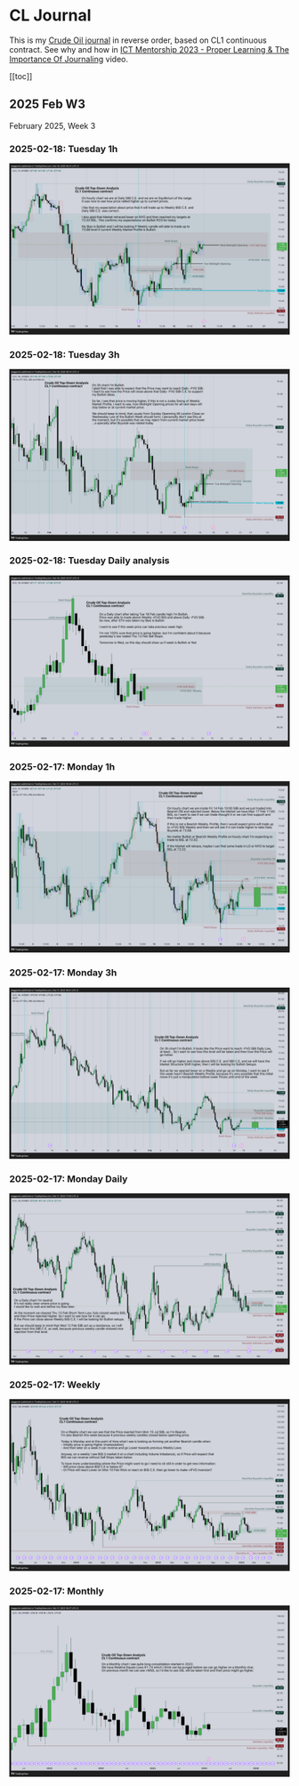 # CL Journal
This is my [Crude Oil journal](https://daggerok.github.io/cl/) in reverse order, based on CL1 continuous contract.
See why and how in [ICT Mentorship 2023 - Proper Learning & The Importance Of Journaling](https://youtu.be/FQqwmDJOtxk)
video.

<!-- nvm install --default 20.9.0 ; bun dev -->

[[toc]]

## 2025 Feb W3
February 2025, Week 3
### 2025-02-18: Tuesday 1h
![2025-02-18: Tuesday 1h](images/2025-02-18/2025-02-18-1h.png)
### 2025-02-18: Tuesday 3h
![2025-02-18: Tuesday 3h](images/2025-02-18/2025-02-18-3h.png)
### 2025-02-18: Tuesday Daily analysis
![2025-02-18: Daily](images/2025-02-18/2025-02-18-D.png)
### 2025-02-17: Monday 1h
![2025-02-17: Monday 1h](images/2025-02-17/2025-02-17-1h.png)
### 2025-02-17: Monday 3h
![2025-02-17: Monday 3h](images/2025-02-17/2025-02-17-3h.png)
### 2025-02-17: Monday Daily
![2025-02-17: Daily](images/2025-02-17/2025-02-17-D.png)
### 2025-02-17: Weekly
![2025-02-17: Weekly](images/2025-02-17/2025-02-17-W.png)
### 2025-02-17: Monthly
![2025-02-17: Monthly](images/2025-02-17/2025-02-17-M.png)
